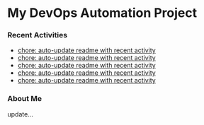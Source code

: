 # My DevOps Automation Project

### Recent Activities
<!-- activity:START -->
- [chore: auto-update readme with recent activity](https://github.com/kaigiii/mybowling-app/commit/74a18352ae841e87d60aa238e7c9ecc01d7ecf0c)
- [chore: auto-update readme with recent activity](https://github.com/kaigiii/mybowling-app/commit/f6a3871d824e804899a684d089db301645f7a6e5)
- [chore: auto-update readme with recent activity](https://github.com/kaigiii/mybowling-app/commit/b2e6ad1d358e683033070280c257cb6661bf1cbb)
- [chore: auto-update readme with recent activity](https://github.com/kaigiii/mybowling-app/commit/c7d285f84cfef7507d864fb800a4a76cadb78908)
- [chore: auto-update readme with recent activity](https://github.com/kaigiii/mybowling-app/commit/5a942179f6395b35f16c5edcd7a90b496b16aef5)
<!-- activity:END -->

### About Me
<!-- MYLINKS:START -->
<!-- MYLINKS:END -->

update...
